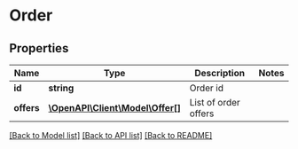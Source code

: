 # Order

## Properties
Name | Type | Description | Notes
------------ | ------------- | ------------- | -------------
**id** | **string** | Order id | 
**offers** | [**\OpenAPI\Client\Model\Offer[]**](Offer.md) | List of order offers | 

[[Back to Model list]](../README.md#documentation-for-models) [[Back to API list]](../README.md#documentation-for-api-endpoints) [[Back to README]](../README.md)


